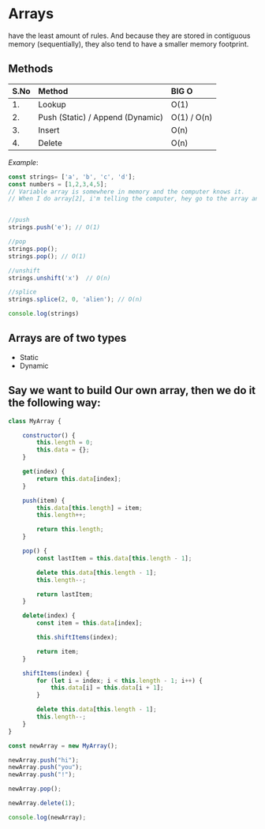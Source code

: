 # Arrays
have the least amount of rules. And because they are stored in contiguous memory (sequentially), they also tend to have a smaller memory footprint.

## Methods

| S.No | Method                           | BIG O       |
| :--- | :------------------------------- | :---------- |
| 1.   | Lookup                           | O(1)        |
| 2.   | Push (Static) / Append (Dynamic) | O(1) / O(n) |
| 3.   | Insert                           | O(n)        |
| 4.   | Delete                           | O(n)        |
*Example*:

```js
const strings= ['a', 'b', 'c', 'd'];
const numbers = [1,2,3,4,5];
// Variable array is somewhere in memory and the computer knows it.
// When I do array[2], i'm telling the computer, hey go to the array and grab the 3rd item from where the array is stored.


//push
strings.push('e'); // O(1)

//pop
strings.pop(); 
strings.pop(); // O(1)

//unshift
strings.unshift('x')  // O(n)

//splice
strings.splice(2, 0, 'alien'); // O(n)

console.log(strings)
```

## Arrays are of two types
- Static
- Dynamic


## Say we want to build Our own array, then we do it the following way:

```js
class MyArray {

    constructor() {
        this.length = 0;
        this.data = {};
    }

    get(index) {
        return this.data[index];
    }

    push(item) {
        this.data[this.length] = item;
        this.length++;

        return this.length;
    }

    pop() {
        const lastItem = this.data[this.length - 1];

        delete this.data[this.length - 1];
        this.length--;

        return lastItem;
    }

    delete(index) {
        const item = this.data[index];

        this.shiftItems(index);

        return item;
    }

    shiftItems(index) {
        for (let i = index; i < this.length - 1; i++) {
            this.data[i] = this.data[i + 1];
        }

        delete this.data[this.length - 1];
        this.length--;
    }
}

const newArray = new MyArray();

newArray.push("hi");
newArray.push("you");
newArray.push("!");

newArray.pop();

newArray.delete(1);

console.log(newArray);
```
